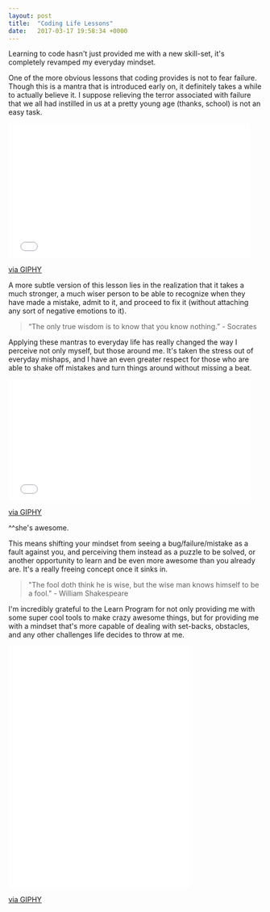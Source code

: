 ```yaml
---
layout: post
title:  "Coding Life Lessons"
date:   2017-03-17 19:58:34 +0000
---
```



Learning to code hasn't just provided me with a new skill-set, it's completely revamped my everyday mindset.

One of the more obvious lessons that coding provides is not to fear failure. Though this is a mantra that is introduced early on, it definitely takes a while to actually believe it. I suppose relieving the terror associated with failure that we all had instilled in us at a pretty young age (thanks, school) is not an easy task.

<iframe src="//giphy.com/embed/11BAxHG7paxJcI" width="480" height="267" frameBorder="0" class="giphy-embed" allowFullScreen></iframe><p><a href="http://giphy.com/gifs/11BAxHG7paxJcI">via GIPHY</a></p>

A more subtle version of this lesson lies in the realization that it takes a much stronger, a much wiser person to be able to recognize when they have made a mistake, admit to it, and proceed to fix it (without attaching any sort of negative emotions to it).

> “The only true wisdom is to know that you know nothing.” - Socrates

Applying these mantras to everyday life has really changed the way I perceive not only myself, but those around me. It's taken the stress out of everyday mishaps, and I have an even greater respect for those who are able to shake off mistakes and turn things around without missing a beat.

<iframe src="//giphy.com/embed/26xBOAs5VSU5B1JDO" width="480" height="241" frameBorder="0" class="giphy-embed" allowFullScreen></iframe><p><a href="http://giphy.com/gifs/watchusrun-bustle-huffington-post-26xBOAs5VSU5B1JDO">via GIPHY</a></p>

^^she's awesome.

This means shifting your mindset from seeing a bug/failure/mistake as a fault against you, and perceiving them instead as a puzzle to be solved, or another opportunity to learn and be even more awesome than you already are. It's a really freeing concept once it sinks in.

> "The fool doth think he is wise, but the wise man knows himself to be a fool." - William Shakespeare 

I'm incredibly grateful to the Learn Program for not only providing me with some super cool tools to make crazy awesome things, but for providing me with a mindset that's more capable of dealing with set-backs, obstacles, and any other challenges life decides to throw at me.

<iframe src="//giphy.com/embed/3og0IHxoO4pYZJQMKc" width="360" height="480" frameBorder="0" class="giphy-embed" allowFullScreen></iframe><p><a href="https://giphy.com/gifs/hannahbronfman-hannah-bronfman-3og0IHxoO4pYZJQMKc">via GIPHY</a></p>
